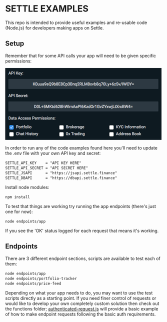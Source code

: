 # SETTLE EXAMPLES
This repo is intended to provide useful examples and re-usable code (Node.js) for developers making apps on Settle.

## Setup
Remember that for some API calls your app will need to be given specific permissions:

![Alt text](/docs/assets/img/app-permission.png?raw=true)

In order to run any of the code examples found here you'll need to update the .env file with your own API key and secret:
```
SETTLE_API_KEY    = "API KEY HERE"
SETTLE_API_SECRET = "API SECRET HERE"
SETTLE_JSAPI      = "https://jsapi.settle.finance"
SETTLE_DBAPI      = "https://dbapi.settle.finance"
```

Install node modules:
```
npm install
```

To test that things are working try running the app endpoints (there's just one for now):
```
node endpoints/app
```

If you see the 'OK' status logged for each request that means it's working.

## Endpoints
There are 3 different endpoint sections, scripts are available to test each of them:
```
node endpoints/app
node endpoints/portfolio-tracker
node endpoints/price-feed
```

Depending on what your app needs to do, you may want to use the test scripts directly as a starting point. If you need finer control of requests or would like to develop your own completely custom solution then check out the functions folder; [authenticated-request.js](https://github.com/SettleFinance/Portfolio-API-Example/blob/master/functions/authenticated-request.js) will provide a basic example of how to make endpoint requests following the basic auth requirements. 
